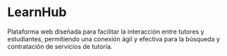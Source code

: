 # LearnHub
Plataforma web diseñada para facilitar la interacción entre tutores y estudiantes, permitiendo una conexión ágil y efectiva para la búsqueda y contratación de servicios de tutoría.

